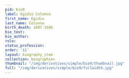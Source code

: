 ```yaml
---
pid: bio9
label: Egidio Colonna
first_name: Egidio
last_name: Colonna
birth_death: 1607-1686
bio_text:
bio_author:
role:
status_profession:
order: '11'
layout: biography_item
collection: biographies
thumbnail: "/img/derivatives/simple/bio9/thumbnail.jpg"
full: "/img/derivatives/simple/bio9/fullwidth.jpg"
---
```

